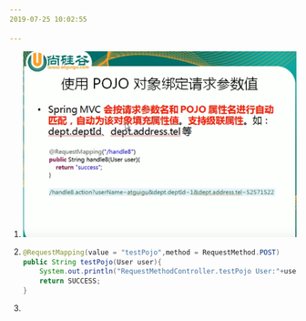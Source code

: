 ```yaml
---
2019-07-25 10:02:55

---
```






1. ![1564020185176](图/1564020185176.png)

2. ```java
   @RequestMapping(value = "testPojo",method = RequestMethod.POST)
   public String testPojo(User user){
       System.out.println("RequestMethodController.testPojo User:"+user);
       return SUCCESS;
   }
   ```

3. 

